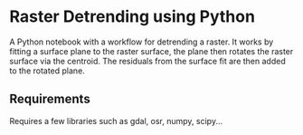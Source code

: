 # Raster Detrending using Python
A Python notebook with a workflow for detrending a raster. It works by fitting a surface plane to the raster surface, the plane then rotates the raster surface via the centroid. The residuals from the surface fit are then added to the rotated plane.

## Requirements
Requires a few libraries such as gdal, osr, numpy, scipy...